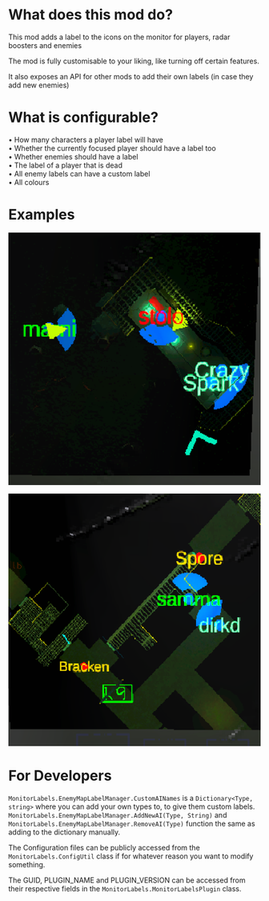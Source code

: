 # What does this mod do?
  
This mod adds a label to the icons on the monitor for players, radar boosters and enemies

The mod is fully customisable to your liking, like turning off certain features.

It also exposes an API for other mods to add their own labels (in case they add new enemies)

# What is configurable?
  
• How many characters a player label will have  
• Whether the currently focused player should have a label too  
• Whether enemies should have a label  
• The label of a player that is dead  
• All enemy labels can have a custom label  
• All colours  

# Examples
[![Player labels example](/Examples/ManyPlayer.png)](https://github.com/Danny-vD/Mods-LethalCompany-MonitorLabels)

[![Enemy labels example](/Examples/EnemyLabels.png)](https://github.com/Danny-vD/Mods-LethalCompany-MonitorLabels)

# For Developers
`MonitorLabels.EnemyMapLabelManager.CustomAINames` is a `Dictionary<Type, string>` where you can add your own types to, to give them custom labels.  
`MonitorLabels.EnemyMapLabelManager.AddNewAI(Type, String)` and `MonitorLabels.EnemyMapLabelManager.RemoveAI(Type)` function the same as adding to the dictionary manually.

The Configuration files can be publicly accessed from the `MonitorLabels.ConfigUtil` class if for whatever reason you want to modify something.  

The GUID, PLUGIN_NAME and PLUGIN_VERSION can be accessed from their respective fields in the `MonitorLabels.MonitorLabelsPlugin` class.
